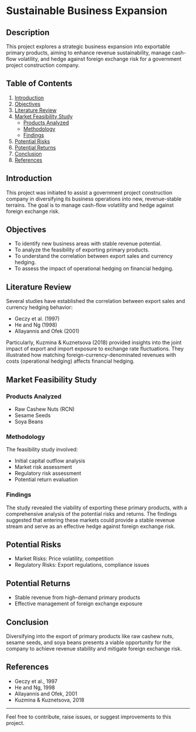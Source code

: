 # Sustainable Business Expansion

## Description
This project explores a strategic business expansion into exportable primary products, aiming to enhance revenue sustainability, manage cash-flow volatility, and hedge against foreign exchange risk for a government project construction company.

## Table of Contents
1. [Introduction](#introduction)
2. [Objectives](#objectives)
3. [Literature Review](#literature-review)
4. [Market Feasibility Study](#market-feasibility-study)
    - [Products Analyzed](#products-analyzed)
    - [Methodology](#methodology)
    - [Findings](#findings)
5. [Potential Risks](#potential-risks)
6. [Potential Returns](#potential-returns)
7. [Conclusion](#conclusion)
8. [References](#references)

## Introduction
This project was initiated to assist a government project construction company in diversifying its business operations into new, revenue-stable terrains. The goal is to manage cash-flow volatility and hedge against foreign exchange risk.

## Objectives
- To identify new business areas with stable revenue potential.
- To analyze the feasibility of exporting primary products.
- To understand the correlation between export sales and currency hedging.
- To assess the impact of operational hedging on financial hedging.

## Literature Review
Several studies have established the correlation between export sales and currency hedging behavior:
- Geczy et al. (1997)
- He and Ng (1998)
- Allayannis and Ofek (2001)

Particularly, Kuzmina & Kuznetsova (2018) provided insights into the joint impact of export and import exposure to exchange rate fluctuations. They illustrated how matching foreign-currency-denominated revenues with costs (operational hedging) affects financial hedging.

## Market Feasibility Study

### Products Analyzed
- Raw Cashew Nuts (RCN)
- Sesame Seeds
- Soya Beans

### Methodology
The feasibility study involved:
- Initial capital outflow analysis
- Market risk assessment
- Regulatory risk assessment
- Potential return evaluation

### Findings
The study revealed the viability of exporting these primary products, with a comprehensive analysis of the potential risks and returns. The findings suggested that entering these markets could provide a stable revenue stream and serve as an effective hedge against foreign exchange risk.

## Potential Risks
- Market Risks: Price volatility, competition
- Regulatory Risks: Export regulations, compliance issues

## Potential Returns
- Stable revenue from high-demand primary products
- Effective management of foreign exchange exposure

## Conclusion
Diversifying into the export of primary products like raw cashew nuts, sesame seeds, and soya beans presents a viable opportunity for the company to achieve revenue stability and mitigate foreign exchange risk.

## References
- Geczy et al., 1997
- He and Ng, 1998
- Allayannis and Ofek, 2001
- Kuzmina & Kuznetsova, 2018

---
Feel free to contribute, raise issues, or suggest improvements to this project.
